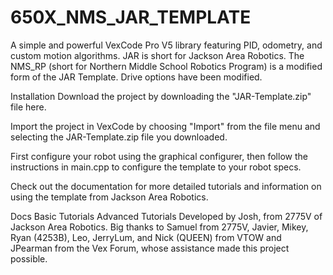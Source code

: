 # 650X_NMS_JAR_TEMPLATE

A simple and powerful VexCode Pro V5 library featuring PID, odometry, and custom motion algorithms. JAR is short for Jackson Area Robotics. The NMS_RP (short for Northern Middle School Robotics Program) is a modified form of the JAR Template. Drive options have been modified.

Installation
Download the project by downloading the "JAR-Template.zip" file here.

Import the project in VexCode by choosing "Import" from the file menu and selecting the JAR-Template.zip file you downloaded.

First configure your robot using the graphical configurer, then follow the instructions in main.cpp to configure the template to your robot specs.

Check out the documentation for more detailed tutorials and information on using the template from Jackson Area Robotics.

Docs
Basic Tutorials
Advanced Tutorials
Developed by Josh, from 2775V of Jackson Area Robotics. Big thanks to Samuel from 2775V, Javier, Mikey, Ryan (4253B), Leo, JerryLum, and Nick (QUEEN) from VTOW and JPearman from the Vex Forum, whose assistance made this project possible.
